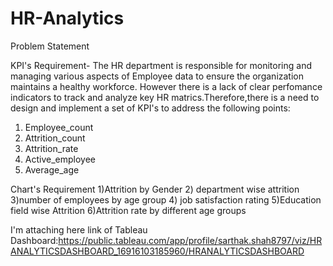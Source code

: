 # HR-Analytics
Problem Statement

KPI's Requirement-
The HR department is responsible for monitoring and managing various aspects of Employee data to ensure the organization  maintains a healthy workforce.
However there is a lack of clear perfomance indicators to track and analyze key HR matrics.Therefore,there is a need to design and implement a set of KPI's 
to address the following points:

1) Employee_count
2) Attrition_count
3) Attrition_rate
4) Active_employee
5) Average_age

Chart's Requirement
1)Attrition by Gender
2) department wise attrition
3)number of employees by age group
4) job satisfaction rating
5)Education field wise Attrition
6)Attrition rate by different age groups

I'm attaching here link of Tableau Dashboard:https://public.tableau.com/app/profile/sarthak.shah8797/viz/HRANALYTICSDASHBOARD_16916103185960/HRANALYTICSDASHBOARD
